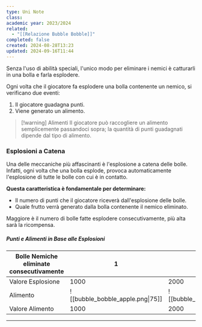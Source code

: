 ```yaml
---
type: Uni Note
class: 
academic year: 2023/2024
related:
  - "[[Relazione Bubble Bobble]]"
completed: false
created: 2024-08-28T13:23
updated: 2024-09-16T11:44
---
```


Senza l'uso di abilità speciali, l'unico modo per eliminare i nemici è catturarli in una bolla e farla esplodere.

Ogni volta che il giocatore fa esplodere una bolla contenente un nemico, si verificano due eventi:

1. Il giocatore guadagna punti.
2. Viene generato un alimento.

> [!warning] Alimenti 
> Il giocatore può raccogliere un alimento semplicemente passandoci sopra; la quantità di punti guadagnati dipende dal tipo di alimento.

### Esplosioni a Catena

Una delle meccaniche più affascinanti è l'esplosione a catena delle bolle. Infatti, ogni volta che una bolla esplode, provoca automaticamente l'esplosione di tutte le bolle con cui è in contatto.

**Questa caratteristica è fondamentale per determinare:**
- Il numero di punti che il giocatore riceverà dall'esplosione delle bolle.
- Quale frutto verrà generato dalla bolla contenente il nemico eliminato.

Maggiore è il numero di bolle fatte esplodere consecutivamente, più alta sarà la ricompensa.

##### Punti e Alimenti in Base alle Esplosioni

| Bolle Nemiche eliminate consecutivamente | 1                                | 2                                 | 3                                | 4                                    | 5                                 | 6                                   | 7                                 |
| ---------------------------------------- | -------------------------------- | --------------------------------- | -------------------------------- | ------------------------------------ | --------------------------------- | ----------------------------------- | --------------------------------- |
| Valore Esplosione                        | 1000                             | 2000                              | 4000                             | 8000                                 | 16,000                            | 32,000                              | 64,000                            |
| Alimento                                 | ![[bubble_bobble_apple.png\|75]] | ![[bubble_bobble_pepper.png\|75]] | ![[bubble_bobble_grape.png\|75]] | ![[bubble_bobble_Persimmon.png\|75]] | ![[bubble_bobble_cherry.png\|75]] | ![[bubble_bobble_mushroom.png\|75]] | ![[bubble_bobble_banana.png\|75]] |
| Valore Alimento                          | 1000                             | 2000                              | 3000                             | 4000                                 | 5000                              | 6000                                | 7000                              |

---